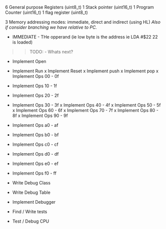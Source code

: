

6 General purpose Registers (uint8_t)
1 Stack pointer (uint16_t)
1 Program Counter (uint16_t)
1 flag register (uint8_t)

3 Memory addressing modes:
immediate, direct and indirect (using HL)
*Also if consider branching we have relative to PC.*

- IMMEDIATE - THe opperand (ie low byte is the address ie LDA #$22 22 is loaded)

>> TODO: - Whats next?

* Implement Open
* Implement Run
x Implement Reset
x Implement push
x Implement pop
x Implement Ops 00 - 0f
* Implement Ops 10 - 1f
* Implement Ops 20 - 2f
* Implement Ops 30 - 3f
x Implement Ops 40 - 4f
x Implement Ops 50 - 5f
x Implement Ops 60 - 6f
x Implement Ops 70 - 7f
x Implement Ops 80 - 8f
x Implement Ops 90 - 9f
* Implement Ops a0 - af
* Implement Ops b0 - bf
* Implement Ops c0 - cf
* Implement Ops d0 - df
* Implement Ops e0 - ef
* Implement Ops f0 - ff
* Write Debug Class
* Write Debug Table
* Implement Debugger

* Find / Write tests
* Test / Debug CPU
